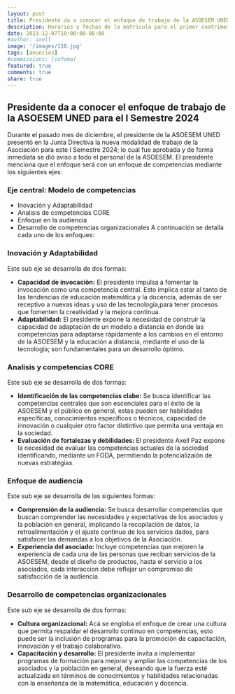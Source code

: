 ```yaml
---
layout: post
title: Presidente da a conocer el enfoque de trabajo de la ASOESEM UNED para el I Semestre 2024
description: Horarios y fechas de la matrícula para el primer cuatrimestre y semestre del 2024.
date: 2023-12-07T10:00:00-06:00
#author: axell
image: '/images/110.jpg'
tags: [anuncios]
#commissions: [cofoma]
featured: true
comments: true
share: true
---
```

## Presidente da a conocer el enfoque de trabajo de la ASOESEM UNED para el I Semestre 2024
Durante el pasado mes de diciembre, el presidente de la ASOESEM UNED presentó en la Junta Directiva la nueva modalidad de trabajo de la Asociación para este I Semestre 2024; lo cual fue aprobada y de forma inmediata se dió aviso a todo el personal de la ASOESEM. 
El presidente menciona que el enfoque será con un enfoque de competencias mediante los siguientes ejes:
### Eje central: Modelo de competencias
- Inovación y Adaptabilidad
- Analisis de competencias CORE
- Enfoque en la audiencia
- Desarrollo de competencias organizacionales
A continuación se detalla cada uno de los enfoques:

### Inovación y Adaptabilidad
Este sub eje se desarrolla de dos formas:
- **Capacidad de invocación:** El presidente impulsa a fomentar la invocación como una competencia central. Esto implica estar al tanto de las tendencias de educación matemática y la docencia, además de ser receptivo a nuevas ideas y uso de las tecnología,para tener procesos que fomenten la creatividad y la mejora continua.
- **Adaptabilidad:** El presidente expone la necesidad de construir la capacidad de adaptación de un modelo a distancia en donde las competencias para adaptarse rápidamente a los cambios en el entorno de la ASOESEM y la educación a distancia, mediante el uso de la tecnología; son fundamentales para un desarrollo óptimo.

### Analisis y competencias CORE
Este sub eje se desarrolla de dos formas:
- **Identificación de las competencias clabe:** Se busca identificar las competencias centrales que son escenciales para el éxito de la ASOESEM y el público en general, estas pueden ser habilidades específicas, conocimientos específicos o técnicos, capacidad de innovación o cualquier otro factor distintivo que permita una ventaja en la sociedad.
- **Evaluación de fortalezas y debilidades:** El presidente Axell Paz expone la necesidad de evaluar las competencias actuales de la sociedad identificando, mediante un FODA, permitiendo la potencializaión de nuevas estrategias.

### Enfoque de audiencia
Este sub eje se desarrolla de las siguientes formas:
- **Comprensión de la audiencia:** Se busca desarrollar competencias que buscan comprender las necesidades y expectativas de los asociados y la población en general, implicando la recopilación de datos, la retroalimentación y el ajuste continuo de los servicios dados, para satisfacer las demandas a los objetivos de la Asociación.
- **Experiencia del asociado:** Incluye competencias que mejoren la experiencia de cada una de las personas que reciban servicios de la ASOESEM, desde el diseño de productos, hasta el servicio a los asociados, cada interaccion debe reflejar un compromiso de satisfacción de la audiencia.

### Desarrollo de competencias organizacionales
Este sub eje se desarrolla de dos formas:
- **Cultura organizacional:** Acá se engloba el enfoque de crear una cultura que permita respaldar el desarrollo continuo en competencias, esto puede ser la inclusión de programas para la promoción de capacitación, innovación y el trabajo colaborativo.
- **Capacitación y desarrollo:** El presidente invita a implementar programas de formación para mejorar y ampliar las competencias de los asociados y la población en general, deseando que la fuerza esté actualizada en términos de conocimientos y habilidades relacionadas con la enseñanza de la matemática, educación y docencia.
